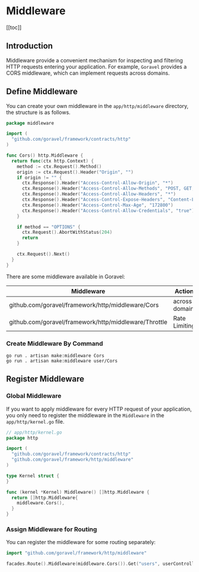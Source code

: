 # Middleware

[[toc]]

## Introduction

Middleware provide a convenient mechanism for inspecting and filtering HTTP requests entering your application. For example, `Goravel` provides a CORS middleware, which can implement requests across domains.

## Define Middleware

You can create your own middleware in the `app/http/middleware` directory, the structure is as follows.

```go
package middleware

import (
  "github.com/goravel/framework/contracts/http"
)

func Cors() http.Middleware {
  return func(ctx http.Context) {
    method := ctx.Request().Method()
    origin := ctx.Request().Header("Origin", "")
    if origin != "" {
      ctx.Response().Header("Access-Control-Allow-Origin", "*")
      ctx.Response().Header("Access-Control-Allow-Methods", "POST, GET, OPTIONS, PUT, DELETE, UPDATE")
      ctx.Response().Header("Access-Control-Allow-Headers", "*")
      ctx.Response().Header("Access-Control-Expose-Headers", "Content-Length, Access-Control-Allow-Origin, Access-Control-Allow-Headers, Authorization")
      ctx.Response().Header("Access-Control-Max-Age", "172800")
      ctx.Response().Header("Access-Control-Allow-Credentials", "true")
    }

    if method == "OPTIONS" {
      ctx.Request().AbortWithStatus(204)
      return
    }

    ctx.Request().Next()
  }
}

```

There are some middleware available in Goravel:

| Middleware                                       | Action        |
| ------------------------------------------------- | ------------- |
| github.com/goravel/framework/http/middleware/Cors | across domain |
| github.com/goravel/framework/http/middleware/Throttle | Rate Limiting |

### Create Middleware By Command
```
go run . artisan make:middleware Cors
go run . artisan make:middleware user/Cors
```

## Register Middleware

### Global Middleware

If you want to apply middleware for every HTTP request of your application, you only need to register the middleware in the `Middleware` in the `app/http/kernel.go` file.

```go
// app/http/kernel.go
package http

import (
  "github.com/goravel/framework/contracts/http"
  "github.com/goravel/framework/http/middleware"
)

type Kernel struct {
}

func (kernel *Kernel) Middleware() []http.Middleware {
  return []http.Middleware{
    middleware.Cors(),
  }
}
```

### Assign Middleware for Routing

You can register the middleware for some routing separately:

```go
import "github.com/goravel/framework/http/middleware"

facades.Route().Middleware(middleware.Cors()).Get("users", userController.Show)
```

<CommentService/>